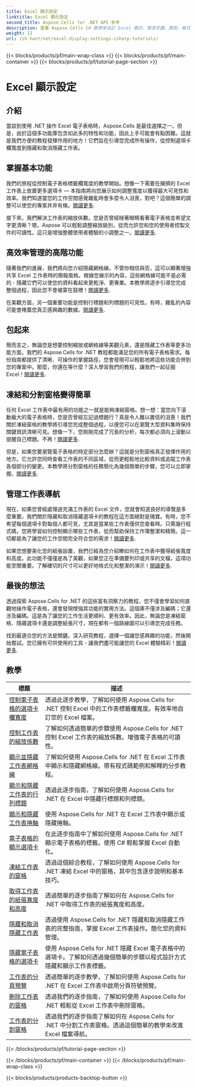 ```yaml
---
title: Excel 顯示設定
linktitle: Excel 顯示設定
second_title: Aspose.Cells for .NET API 參考
description: 查看 Aspose.Cells C# 教學來自訂 Excel 顯示。更改字體、顏色、格式並建立有吸引力的報告。
weight: 11
url: /zh-hant/net/excel-display-settings-csharp-tutorials/
---
```


{{< blocks/products/pf/main-wrap-class >}}
{{< blocks/products/pf/main-container >}}
{{< blocks/products/pf/tutorial-page-section >}}

# Excel 顯示設定

## 介紹

當談到使用 .NET 操作 Excel 電子表格時，Aspose.Cells 是最佳選擇之一。但是，由於這個多功能庫包含如此多的特性和功能，因此上手可能會有點困難。這就是我們方便的教程發揮作用的地方！它們旨在引導您完成所有操作，從控制選項卡欄寬度到隱藏和取消隱藏工作表。

## 掌握基本功能

我們的旅程從控制電子表格標籤欄寬度的教學開始。想像一下需要在擁擠的 Excel 工作表上放置更多選項卡 — 本指南將向您展示如何調整寬度以獲得最大可見性和效率。我們知道當您的工作空間感覺雜亂時會多麼令人沮喪，對吧？這個簡單的調整可以使您的專案井井有條。[閱讀更多](./control-tab-bar-width-of-spreadsheet/).

接下來，我們解決工作表的縮放係數。您是否曾經瞇著眼睛看著電子表格並希望文字更清晰？嗯，Aspose 可以輕鬆調整縮放級別，從而允許您和您的使用者控製文件的可讀性。這只是增強整體使用者體驗的小調整之一。[閱讀更多](./controll-zoom-factor-of-worksheet/). 

## 高效率管理的高階功能

隨著我們的進展，我們將向您介紹隱藏網格線。不管你相信與否，這可以顯著增強共享 Excel 工作表時的簡報風格。根據您展示的內容，這些網格線可能不是必需的 - 隱藏它們可以使您的資料看起來更乾淨、更專業。本教學將逐步引導您完成整個過程，因此您不會被蒙在鼓裡！[閱讀更多](./display-and-hide-gridlines-of-worksheet/).

在美觀方面，另一個重要功能是控制行標題和列標題的可見性。有時，雜亂的內容可能會掩蓋您真正感興趣的數據。[閱讀更多](./display-and-hide-row-column-headers-of-worksheet/).

## 包起來

簡而言之，無論您是想要控制縮放或網格線等美觀元素，還是隱藏工作表等更多功能方面，我們的 Aspose.Cells for .NET 教程都能滿足您的所有電子表格需求。每份指南都提供了清晰、可操作的掌握路徑，您會發現可以輕鬆地將這些功能合併到您的專案中。那麼，你還在等什麼？深入學習我們的教程，讓我們一起征服 Excel！[閱讀更多](./hide-and-unhide-worksheet/).

## 凍結和分割窗格變得簡單

任何 Excel 工作表中最有用的功能之一就是能夠凍結窗格。想一想：當您向下滾動龐大的電子表格時，您是否曾經忘記過標題行？真是令人難以置信的沮喪！我們關於凍結窗格的教學將引導您完成整個過程，以便您可以在瀏覽大型資料集時保持關鍵資訊清晰可見。想像一下，您剛剛完成了冗長的分析，每次都必須向上滾動以提醒自己標題。不再！[閱讀更多](./freeze-panes-of-worksheet/).

但是，如果您要瀏覽電子表格的特定部分怎麼辦？這就是分割窗格真正發揮作用的地方。它允許您同時查看工作表的不同區域，從而更輕鬆地比較資料或追蹤工作表各個部分的變更。本教學將分割窗格的任務簡化為幾個簡單的步驟，您可以立即掌握。[閱讀更多](./split-panes-of-worksheet/).

## 管理工作表導航

現在，如果您曾經處理過充滿工作表的 Excel 文件，您就會知道良好的導覽是多麼重要。我們關於隱藏和取消隱藏選項卡的教程在這方面絕對是瑰寶。有時，您不希望每個選項卡對每個人都可見，尤其是當某些工作表僅供您查看時。只需幾行程式碼，您將學習如何控制顯示哪些工作表，從而幫助保持工作簿整潔和精簡。這一切都是為了讓您的工作空間完全符合您的需求！[閱讀更多](./hide-tabs-of-spreadsheet/).

如果您想要美化您的紙張設置，我們已經為您介紹瞭如何在工作表中獲得紙張寬度和高度。此功能不僅僅是為了美觀，如果您正在準備要列印或共享的文檔，這項功能至關重要。了解確切的尺寸可以更好地格式化和整潔的演示！[閱讀更多](./get-paper-width-and-height-of-worksheet/).

## 最後的想法

透過探索 Aspose.Cells for .NET 的這些富有洞察力的教程，您不僅會學習如何直觀地操作電子表格，還會發現增強其功能的實用方法。這個庫不僅涉及編碼；它還涉及編碼。這是為了讓您的工作生活更順利、更有效率。因此，無論您是凍結窗格、隱藏選項卡還是調整紙張尺寸，現在都有一個路線圖可以引導您完成任務。

找到最適合您的方法是關鍵。深入研究教程，選擇一個讓您感興趣的功能，然後開始嘗試。您已擁有可供使用的工具 - 讓我們盡可能讓您的 Excel 體驗精彩！[閱讀更多](./page-break-preview-of-worksheet/).

## 教學 
| 標題 | 描述 |
| --- | --- |
| [控制電子表格的選項卡欄寬度](./control-tab-bar-width-of-spreadsheet/) | 透過此逐步教學，了解如何使用 Aspose.Cells for .NET 控制 Excel 中的工作表標籤欄寬度。有效率地自訂您的 Excel 檔案。 |  
| [控制工作表的縮放係數](./controll-zoom-factor-of-worksheet/) | 了解如何透過簡單的步驟使用 Aspose.Cells for .NET 控制 Excel 工作表的縮放係數。增強電子表格的可讀性。 |  
| [顯示並隱藏工作表網格線](./display-and-hide-gridlines-of-worksheet/) | 了解如何使用 Aspose.Cells for .NET 在 Excel 工作表中顯示和隱藏網格線。帶有程式碼範例和解釋的分步教程。 |  
| [顯示和隱藏工作表的行列標題](./display-and-hide-row-column-headers-of-worksheet/) | 透過此逐步指南，了解如何使用 Aspose.Cells for .NET 在 Excel 中隱藏行標題和列標題。 |  
| [顯示和隱藏工作表捲軸](./display-and-hide-scroll-bars-of-worksheet/) | 使用 Aspose.Cells for .NET 在 Excel 工作表中顯示或隱藏捲軸。 |  
| [電子表格的顯示選項卡](./display-tab-of-spreadsheet/) | 在此逐步指南中了解如何使用 Aspose.Cells for .NET 顯示電子表格的標籤。使用 C# 輕鬆掌握 Excel 自動化。 |  
| [凍結工作表的窗格](./freeze-panes-of-worksheet/) | 透過這個綜合教程，了解如何使用 Aspose.Cells for .NET 凍結 Excel 中的窗格，其中包含逐步說明和基本技巧。 |  
| [取得工作表的紙張寬度和高度](./get-paper-width-and-height-of-worksheet/) | 透過簡單的逐步指南了解如何在 Aspose.Cells for .NET 中取得工作表的紙張寬度和高度。 |  
| [隱藏和取消隱藏工作表](./hide-and-unhide-worksheet/) | 透過使用 Aspose.Cells for .NET 隱藏和取消隱藏工作表的完整指南，掌握 Excel 工作表操作。簡化您的資料管理。 |  
| [隱藏電子表格的選項卡](./hide-tabs-of-spreadsheet/) | 使用 Aspose.Cells for .NET 隱藏 Excel 電子表格中的選項卡。了解如何透過幾個簡單的步驟以程式設計方式隱藏和顯示工作表標籤。 |  
| [工作表的分頁預覽](./page-break-preview-of-worksheet/) | 透過簡單的逐步教學，了解如何使用 Aspose.Cells for .NET 在 Excel 工作表中啟用分頁符號預覽。 |  
| [刪除工作表的窗格](./remove-panes-of-worksheet/) | 透過我們的逐步指南，了解如何使用 Aspose.Cells for .NET 輕鬆從 Excel 工作表中刪除窗格。 |  
| [工作表的分割窗格](./split-panes-of-worksheet/) | 透過我們的逐步指南了解如何在 Aspose.Cells for .NET 中分割工作表窗格。透過這個簡單的教學來改進 Excel 檔案導航。 |  
{{< /blocks/products/pf/tutorial-page-section >}}

{{< /blocks/products/pf/main-container >}}
{{< /blocks/products/pf/main-wrap-class >}}

{{< blocks/products/products-backtop-button >}}
